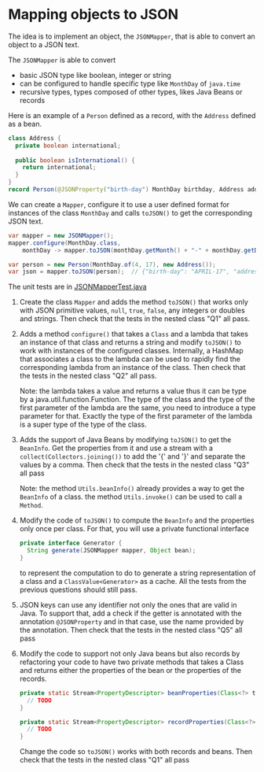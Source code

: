 # Mapping objects to JSON

The idea is to implement an object, the `JSONMapper`, that is able to convert an object to a JSON text.

The `JSONMapper` is able to convert
- basic JSON type like boolean, integer or string
- can be configured to handle specific type like `MonthDay` of `java.time`
- recursive types, types composed of other types, likes Java Beans or records 

Here is an example of a `Person` defined as a record, with the `Address` defined as a bean.

```java
class Address {
  private boolean international;
  
  public boolean isInternational() {
    return international;
  }
}
record Person(@JSONProperty("birth-day") MonthDay birthday, Address address) { }
```

We can create a `Mapper`, configure it to use a user defined format for instances of the class `MonthDay`
and calls `toJSON()` to get the corresponding JSON text.

```java
var mapper = new JSONMapper();
mapper.configure(MonthDay.class,
    monthDay -> mapper.toJSON(monthDay.getMonth() + "-" + monthDay.getDayOfMonth()));

var person = new Person(MonthDay.of(4, 17), new Address());
var json = mapper.toJSON(person);  // {"birth-day": "APRIL-17", "address": {"international": false}}
```

The unit tests are in [JSONMapperTest.java](src/test/java/com/github/forax/framework/mapper/JSONMapperTest.java)

1. Create the class `Mapper` and adds the method `toJSON()` that works only with
   JSON primitive values, `null`, `true`, `false`, any integers or doubles and strings.
   Then check that the tests in the nested class "Q1" all pass.

2. Adds a method `configure()` that takes a `Class` and a lambda that takes an instance of that class
   and returns a string and modify `toJSON()` to work with instances of the configured classes.
   Internally, a HashMap that associates a class to the lambda can be used to rapidly find
   the corresponding lambda from an instance of the class.
   Then check that the tests in the nested class "Q2" all pass.
   
   Note: the lambda takes a value and returns a value thus it can be type by a java.util.function.Function.
         The type of the class and the type of the first parameter of the lambda are the same,
         you need to introduce a type parameter for that. Exactly the type of the first parameter of the
         lambda is a super type of the type of the class.

3. Adds the support of Java Beans by modifying `toJSON()` to get the `BeanInfo`.
   Get the properties  from it and use a stream with a `collect(Collectors.joining())`
   to add the '{' and '}' and  separate the values by a comma.
   Then check that the tests in the nested class "Q3" all pass

   Note: the method `Utils.beanInfo()` already provides a way to get the `BeanInfo` of a class.
         the method `Utils.invoke()` can be used to call a `Method`.

4. Modify the code of `toJSON()` to compute the `BeanInfo` and the properties only once per class.
   For that, you will use a private functional interface
   ```java
   private interface Generator {
     String generate(JSONMapper mapper, Object bean);
   }
   ```
   to represent the computation to do to generate a string representation
   of a class and a `ClassValue<Generator>` as a cache.
   All the tests from the previous questions should still pass.

5. JSON keys can use any identifier not only the ones that are valid in Java.
   To support that, add a check if the getter is annotated with the annotation `@JSONProperty`
   and in that case, use the name provided by the annotation.
   Then check that the tests in the nested class "Q5" all pass

6. Modify the code to support not only Java beans but also records by refactoring
   your code to have two private methods  that takes a Class and returns either the properties of the bean
   or the properties of the records.
   ```java
   private static Stream<PropertyDescriptor> beanProperties(Class<?> type) {
     // TODO
   }

   private static Stream<PropertyDescriptor> recordProperties(Class<?> type) {
     // TODO
   }
   ```
   Change the code so `toJSON()` works with both records and beans.
   Then check that the tests in the nested class "Q1" all pass
